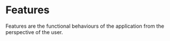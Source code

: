 # Features

Features are the functional behaviours of the application from the perspective of the user. 
